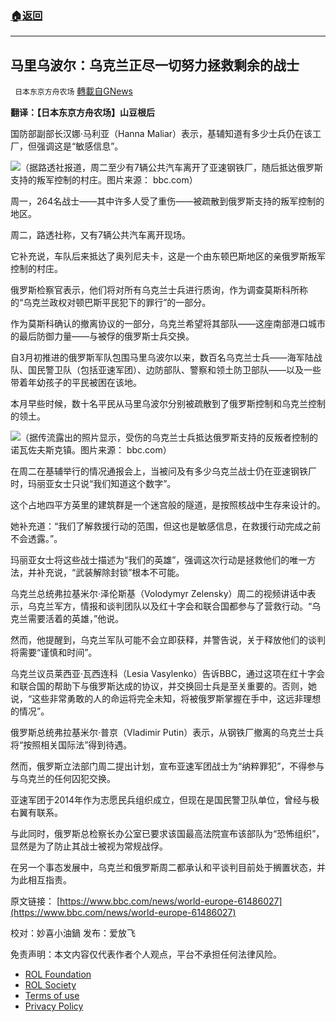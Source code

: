 ###  [:house:返回](README.md)
---


## 马里乌波尔：乌克兰正尽一切努力拯救剩余的战士
` 日本东京方舟农场` [轉載自GNews](https://gnews.org/zh-hans/2576704/)

**翻译：【日本东京方舟农场】山豆根后**
 
国防部副部长汉娜·马利亚（Hanna Maliar）表示，基辅知道有多少士兵仍在该工厂，但强调这是“敏感信息”。
 
![](https://assets.gnews.org/wp-content/uploads/2022/05/123111_1653214137.jpg)（据路透社报道，周二至少有7辆公共汽车离开了亚速钢铁厂，随后抵达俄罗斯支持的叛军控制的村庄。图片来源： bbc.com）
 
周一，264名战士——其中许多人受了重伤——被疏散到俄罗斯支持的叛军控制的地区。
 
周二，路透社称，又有7辆公共汽车离开现场。
 
它补充说，车队后来抵达了奥列尼夫卡，这是一个由东顿巴斯地区的亲俄罗斯叛军控制的村庄。
 
俄罗斯检察官表示，他们将对所有乌克兰士兵进行质询，作为调查莫斯科所称的“乌克兰政权对顿巴斯平民犯下的罪行”的一部分。
 
作为莫斯科确认的撤离协议的一部分，乌克兰希望将其部队——这座南部港口城市的最后防御力量——与被俘的俄罗斯士兵交换。
 
自3月初推进的俄罗斯军队包围马里乌波尔以来，数百名乌克兰士兵——海军陆战队、国民警卫队（包括亚速军团）、边防部队、警察和领土防卫部队——以及一些带着年幼孩子的平民被困在该地。
 
本月早些时候，数十名平民从马里乌波尔分别被疏散到了俄罗斯控制和乌克兰控制的领土。
 
![](https://assets.gnews.org/wp-content/uploads/2022/05/123222_1653214157.jpg)（据传流露出的照片显示，受伤的乌克兰士兵抵达俄罗斯支持的反叛者控制的诺瓦佐夫斯克镇。图片来源： bbc.com）
 
在周二在基辅举行的情况通报会上，当被问及有多少乌克兰战士仍在亚速钢铁厂时，玛丽亚女士只说“我们知道这个数字”。
 
这个占地四平方英里的建筑群是一个迷宫般的隧道，是按照核战中生存来设计的。
 
她补充道：“我们了解救援行动的范围，但这也是敏感信息，在救援行动完成之前不会透露。”。
 
玛丽亚女士将这些战士描述为“我们的英雄”，强调这次行动是拯救他们的唯一方法，并补充说，“武装解除封锁”根本不可能。
 
乌克兰总统弗拉基米尔·泽伦斯基（Volodymyr Zelensky）周二的视频讲话中表示，乌克兰军方，情报和谈判团队以及红十字会和联合国都参与了营救行动。“乌克兰需要活着的英雄，”他说。
 
然而，他提醒到，乌克兰军队可能不会立即获释，并警告说，关于释放他们的谈判将需要“谨慎和时间”。
 
乌克兰议员莱西亚·瓦西连科（Lesia Vasylenko）告诉BBC，通过这项在红十字会和联合国的帮助下与俄罗斯达成的协议，并交换回士兵是至关重要的。否则，她说，“这些非常勇敢的人的命运将完全未知，将被俄罗斯掌握在手中，这远非理想的情况”。
 
俄罗斯总统弗拉基米尔·普京（Vladimir Putin）表示，从钢铁厂撤离的乌克兰士兵将“按照相关国际法”得到待遇。
 
然而，俄罗斯立法部门周二提出计划，宣布亚速军团战士为“纳粹罪犯”，不得参与与乌克兰的任何囚犯交换。
 
亚速军团于2014年作为志愿民兵组织成立，但现在是国民警卫队单位，曾经与极右翼有联系。
 
与此同时，俄罗斯总检察长办公室已要求该国最高法院宣布该部队为“恐怖组织”，显然是为了防止其战士被视为常规战俘。
 
在另一个事态发展中，乌克兰和俄罗斯周二都承认和平谈判目前处于搁置状态，并为此相互指责。
 
原文链接：
[https://www.bbc.com/news/world-europe-61486027](https://www.bbc.com/news/world-europe-61486027)
 
校对：妙喜小油鍋
发布：爱放飞

免责声明：本文内容仅代表作者个人观点，平台不承担任何法律风险。
  
- [ROL Foundation](https://rolfoundation.org/)
- [ROL Society](https://rolsociety.org/)
- [Terms of use](https://gnews.org/terms-of-use-3/)
- [Privacy Policy](https://gnews.org/privacy-policy/)
